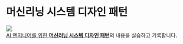 # 머신리닝 시스템 디자인 패턴
![](http://image.kyobobook.co.kr/images/book/large/888/l9791158392888.jpg)<br>
[AI 엔지니어를 위한 **머신러닝 시스템 디자인 패턴**](http://www.kyobobook.co.kr/product/detailViewKor.laf?ejkGb=KOR&mallGb=KOR&barcode=9791158392888&orderClick=LEa&Kc=)의 내용을 실습하고 기록합니다.

